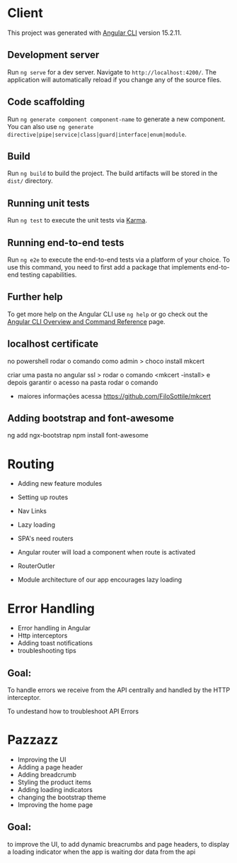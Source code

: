 # Client

This project was generated with [Angular CLI](https://github.com/angular/angular-cli) version 15.2.11.

## Development server

Run `ng serve` for a dev server. Navigate to `http://localhost:4200/`. The application will automatically reload if you change any of the source files.

## Code scaffolding

Run `ng generate component component-name` to generate a new component. You can also use `ng generate directive|pipe|service|class|guard|interface|enum|module`.

## Build

Run `ng build` to build the project. The build artifacts will be stored in the `dist/` directory.

## Running unit tests

Run `ng test` to execute the unit tests via [Karma](https://karma-runner.github.io).

## Running end-to-end tests

Run `ng e2e` to execute the end-to-end tests via a platform of your choice. To use this command, you need to first add a package that implements end-to-end testing capabilities.

## Further help

To get more help on the Angular CLI use `ng help` or go check out the [Angular CLI Overview and Command Reference](https://angular.io/cli) page.

## localhost certificate 
no powershell rodar o comando como admin > choco install mkcert

criar uma pasta no angular ssl > rodar o comando  <mkcert -install> e depois garantir o acesso na pasta rodar o comando <mkcert localhost>
- maiores informações acessa https://github.com/FiloSottile/mkcert


## Adding bootstrap and font-awesome

ng add ngx-bootstrap
npm install font-awesome


# Routing

 - Adding new feature modules
 - Setting up routes
 - Nav Links
 - Lazy loading 

 - SPA's need routers
 - Angular router will load a component when route is activated
 - RouterOutler
 - Module architecture of our app encourages lazy loading

# Error Handling

  - Error handling in Angular
  - Http interceptors
  - Adding toast notifications
  - troubleshooting tips

  ## Goal:
   To handle errors we receive from the API centrally and handled by the HTTP interceptor.

   To undestand how to troubleshoot API Errors

# Pazzazz
 - Improving the UI
 - Adding a page header
 - Adding breadcrumb 
 - Styling the product items
 - Adding loading indicators 
 - changing the bootstrap theme
 - Improving the home page

 ## Goal:
 to improve the UI, to add dynamic breacrumbs and page headers, to display a loading indicator when the app is waiting dor data from the api
   

